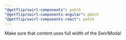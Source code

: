 ```yaml
---
"@getflip/swirl-components": patch
"@getflip/swirl-components-angular": patch
"@getflip/swirl-components-react": patch
---
```


Make sure that content uses full width of the SwirlModal
